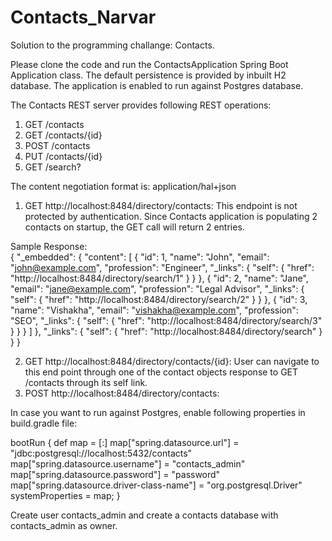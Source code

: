 # Contacts_Narvar
Solution to the programming challange: Contacts.

Please clone the code and run the ContactsApplication Spring Boot Application class.
The default persistence is provided by inbuilt H2 database. The application is enabled to run against Postgres database.

The Contacts REST server provides following REST operations:
1. GET /contacts
2. GET /contacts/{id}
2. POST /contacts
3. PUT /contacts/{id}
4. GET /search?

The content negotiation format is: application/hal+json

1. GET http://localhost:8484/directory/contacts:
    This endpoint is not protected by authentication. 
    Since Contacts application is populating 2 contacts on startup, the GET call will return 2 entries.
  
  Sample Response:  
  {
  "_embedded": {
    "content": [
      {
        "id": 1,
        "name": "John",
        "email": "john@example.com",
        "profession": "Engineer",
        "_links": {
          "self": {
            "href": "http://localhost:8484/directory/search/1"
          }
        }
      },
      {
        "id": 2,
        "name": "Jane",
        "email": "jane@example.com",
        "profession": "Legal Advisor",
        "_links": {
          "self": {
            "href": "http://localhost:8484/directory/search/2"
          }
        }
      },
      {
        "id": 3,
        "name": "Vishakha",
        "email": "vishakha@example.com",
        "profession": "SEO",
        "_links": {
          "self": {
            "href": "http://localhost:8484/directory/search/3"
          }
        }
      }
    ]
  },
  "_links": {
    "self": {
      "href": "http://localhost:8484/directory/search"
    }
  }
}

2. GET http://localhost:8484/directory/contacts/{id}:
    User can navigate to this end point through one of the contact objects response to GET /contacts through its self link.
3. POST http://localhost:8484/directory/contacts:

In case you want to run against Postgres, enable following properties in build.gradle file:

bootRun {
    def map = [:]
    map["spring.datasource.url"] = "jdbc:postgresql://localhost:5432/contacts"
    map["spring.datasource.username"] = "contacts_admin"
    map["spring.datasource.password"] = "password"
    map["spring.datasource.driver-class-name"] = "org.postgresql.Driver"
    systemProperties = map;
}

Create user contacts_admin and create a contacts database with contacts_admin as owner.
